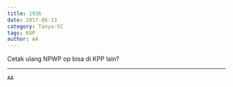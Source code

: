 ```yaml
---
title: 1936
date: 2017-06-13
category: Tanya-SC
tags: KUP
author: AA
---
```


Cetak ulang NPWP op bisa di KPP lain?

---



`AA`
